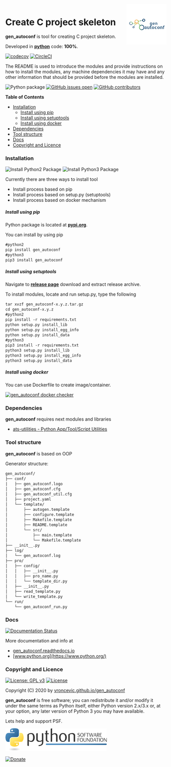 <img align="right" src="https://raw.githubusercontent.com/vroncevic/gen_autoconf/dev/docs/gen_autoconf_logo.png" width="25%">

# Create C project skeleton

**gen_autoconf** is tool for creating C project skeleton.

Developed in **[python](https://www.python.org/)** code: **100%**.

[![codecov](https://codecov.io/gh/vroncevic/gen_autoconf/branch/master/graph/badge.svg?token=21LYIV9SNU)](https://codecov.io/gh/vroncevic/gen_autoconf)
[![CircleCI](https://circleci.com/gh/vroncevic/gen_autoconf/tree/master.svg?style=svg)](https://circleci.com/gh/vroncevic/gen_autoconf/tree/master)

The README is used to introduce the modules and provide instructions on
how to install the modules, any machine dependencies it may have and any
other information that should be provided before the modules are installed.

![Python package](https://github.com/vroncevic/gen_autoconf/workflows/Python%20package%20gen_autoconf/badge.svg?branch=master) [![GitHub issues open](https://img.shields.io/github/issues/vroncevic/gen_autoconf.svg)](https://github.com/vroncevic/gen_autoconf/issues) [![GitHub contributors](https://img.shields.io/github/contributors/vroncevic/gen_autoconf.svg)](https://github.com/vroncevic/gen_autoconf/graphs/contributors)

<!-- START doctoc generated TOC please keep comment here to allow auto update -->
<!-- DON'T EDIT THIS SECTION, INSTEAD RE-RUN doctoc TO UPDATE -->
**Table of Contents**

- [Installation](#installation)
    - [Install using pip](#install-using-pip)
    - [Install using setuptools](#install-using-setuptools)
    - [Install using docker](#install-using-docker)
- [Dependencies](#dependencies)
- [Tool structure](#tool-structure)
- [Docs](#docs)
- [Copyright and Licence](#copyright-and-licence)

<!-- END doctoc generated TOC please keep comment here to allow auto update -->

### Installation

![Install Python2 Package](https://github.com/vroncevic/gen_autoconf/workflows/Install%20Python2%20Package%20gen_autoconf/badge.svg?branch=master) ![Install Python3 Package](https://github.com/vroncevic/gen_autoconf/workflows/Install%20Python3%20Package%20gen_autoconf/badge.svg?branch=master)

Currently there are three ways to install tool
* Install process based on pip
* Install process based on setup.py (setuptools)
* Install process based on docker mechanism

##### Install using pip

Python package is located at **[pypi.org](https://pypi.org/project/gen_autoconf/)**.

You can install by using pip
```
#python2
pip install gen_autoconf
#python3
pip3 install gen_autoconf
```

##### Install using setuptools

Navigate to **[release page](https://github.com/vroncevic/gen_autoconf/releases)** download and extract release archive.

To install modules, locate and run setup.py, type the following
```
tar xvzf gen_autoconf-x.y.z.tar.gz
cd gen_autoconf-x.y.z
#python2
pip install -r requirements.txt
python setup.py install_lib
python setup.py install_egg_info
python setup.py install_data
#python3
pip3 install -r requirements.txt
python3 setup.py install_lib
python3 setup.py install_egg_info
python3 setup.py install_data
```

##### Install using docker

You can use Dockerfile to create image/container.

[![gen_autoconf docker checker](https://github.com/vroncevic/gen_autoconf/workflows/gen_autoconf%20docker%20checker/badge.svg)](https://github.com/vroncevic/gen_autoconf/actions?query=workflow%3A%22gen_autoconf+docker+checker%22)

### Dependencies

**gen_autoconf** requires next modules and libraries

* [ats-utilities - Python App/Tool/Script Utilities](https://vroncevic.github.io/ats_utilities)

### Tool structure

**gen_autoconf** is based on OOP

Generator structure:

```
gen_autoconf/
├── conf/
|   ├── gen_autoconf.logo
│   ├── gen_autoconf.cfg
│   ├── gen_autoconf_util.cfg
│   ├── project.yaml
│   └── template/
│       ├── autogen.template
│       ├── configure.template
│       ├── Makefile.template
│       ├── README.template
│       └── src/
│           ├── main.template
│           └── Makefile.template
├── __init__.py
├── log/
│   └── gen_autoconf.log
├── pro/
│   ├── config/
│   │   ├── __init__.py
│   │   ├── pro_name.py
│   │   └── template_dir.py
│   ├── __init__.py
│   ├── read_template.py
│   └── write_template.py
└── run/
    └── gen_autoconf_run.py
```

### Docs

[![Documentation Status](https://readthedocs.org/projects/gen_autoconf/badge/?version=latest)](https://gen_autoconf.readthedocs.io/projects/gen_autoconf/en/latest/?badge=latest)

More documentation and info at
* [gen_autoconf.readthedocs.io](https://gen_autoconf.readthedocs.io/en/latest/)
* [www.python.org](https://www.python.org/)

### Copyright and Licence

[![License: GPL v3](https://img.shields.io/badge/License-GPLv3-blue.svg)](https://www.gnu.org/licenses/gpl-3.0) [![License](https://img.shields.io/badge/License-Apache%202.0-blue.svg)](https://opensource.org/licenses/Apache-2.0)

Copyright (C) 2020 by [vroncevic.github.io/gen_autoconf](https://vroncevic.github.io/gen_autoconf/)

**gen_autoconf** is free software; you can redistribute it and/or modify
it under the same terms as Python itself, either Python version 2.x/3.x or,
at your option, any later version of Python 3 you may have available.

Lets help and support PSF.

[![Python Software Foundation](https://raw.githubusercontent.com/vroncevic/gen_autoconf/dev/docs/psf-logo-alpha.png)](https://www.python.org/psf/)

[![Donate](https://www.paypalobjects.com/en_US/i/btn/btn_donateCC_LG.gif)](https://psfmember.org/index.php?q=civicrm/contribute/transact&reset=1&id=2)
